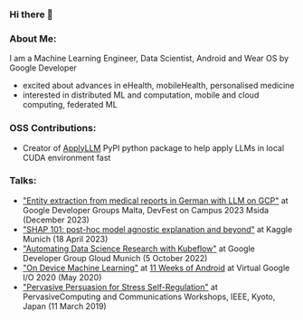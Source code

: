 ### Hi there 👋

### About Me:

I am a Machine Learning Engineer, Data Scientist, Android and Wear OS by Google Developer
- excited about advances in eHealth, mobileHealth, personalised medicine
- interested in distributed ML and computation, mobile and cloud computing, federated ML

### OSS Contributions:
- Creator of [ApplyLLM](https://pypi.org/project/applyllm/) PyPI python package to help apply LLMs in local CUDA environment fast

### Talks:

- ["Entity extraction from medical reports in German with LLM on GCP"](https://gdg.community.dev/events/details/google-gdg-malta-presents-devfest-2023/) at Google Developer Groups Malta, DevFest on Campus 2023 Msida (December 2023)
- ["SHAP 101: post-hoc model agnostic explanation and beyond"](https://www.meetup.com/de-DE/kaggle-munich/events/292114145/) at Kaggle Munich (18 April 2023)
- ["Automating Data Science Research with Kubeflow"](https://gdg.community.dev/events/details/google-gdg-cloud-munich-presents-october-gathering-1/) at Google Developer Group Gloud Munich (5 October 2022)
- ["On Device Machine Learning"](https://www.youtube.com/watch?v=GZe5BKBnzho) at [11 Weeks of Android](https://www.youtube.com/watch?v=P-IcDKAlRL4&list=PLWz5rJ2EKKc9znUgvI7lFPE-v5Vw4mGwG) at Virtual Google I/O 2020 (May 2020)
- ["Pervasive Persuasion for Stress Self-Regulation"](https://www.computer.org/csdl/proceedings-article/percom-workshops/2019/08730850/1aDSMKrFM6A) at PervasiveComputing and Communications Workshops, IEEE, Kyoto, Japan (11 March 2019)

<!--
**yingding/yingding** is a ✨ _special_ ✨ repository because its `README.md` (this file) appears on your GitHub profile.

Here are some ideas to get you started:

- 🔭 I’m currently working on ...
- 🌱 I’m currently learning ...
- 👯 I’m looking to collaborate on ...
- 🤔 I’m looking for help with ...
- 💬 Ask me about ...
- 📫 How to reach me: ...
- 😄 Pronouns: ...
- ⚡ Fun fact: ...
-->

<!-- 
example of making github profile
https://www.sitepoint.com/github-profile-readme/
-->
